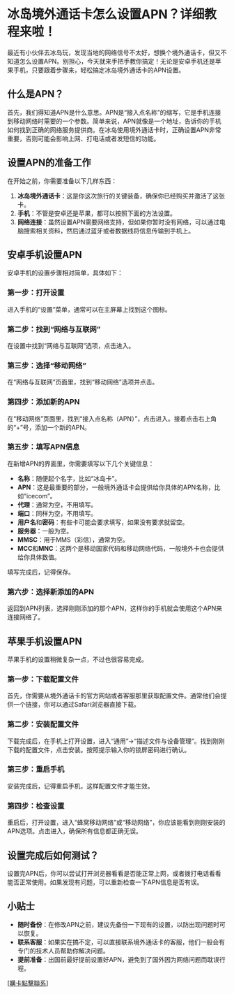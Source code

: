 # 冰岛境外通话卡怎么设置APN？详细教程来啦！

最近有小伙伴去冰岛玩，发现当地的网络信号不太好，想换个境外通话卡，但又不知道怎么设置APN。别担心，今天就来手把手教你搞定！无论是安卓手机还是苹果手机，只要跟着步骤来，轻松搞定冰岛境外通话卡的APN设置。

## 什么是APN？

首先，我们得知道APN是什么意思。APN是“接入点名称”的缩写，它是手机连接到移动网络时需要的一个参数。简单来说，APN就像是一个地址，告诉你的手机如何找到正确的网络服务提供商。在冰岛使用境外通话卡时，正确设置APN非常重要，否则可能会影响上网、打电话或者发短信的功能。

## 设置APN的准备工作

在开始之前，你需要准备以下几样东西：

1. **冰岛境外通话卡**：这是你这次旅行的关键装备，确保你已经购买并激活了这张卡。
2. **手机**：不管是安卓还是苹果，都可以按照下面的方法设置。
3. **网络连接**：虽然设置APN需要网络支持，但如果你暂时没有网络，可以通过电脑搜索相关资料，然后通过蓝牙或者数据线将信息传输到手机上。

## 安卓手机设置APN

安卓手机的设置步骤相对简单，具体如下：

### 第一步：打开设置
进入手机的“设置”菜单，通常可以在主屏幕上找到这个图标。

### 第二步：找到“网络与互联网”
在设置中找到“网络与互联网”选项，点击进入。

### 第三步：选择“移动网络”
在“网络与互联网”页面里，找到“移动网络”选项并点击。

### 第四步：添加新的APN
在“移动网络”页面里，找到“接入点名称（APN）”，点击进入。接着点击右上角的“+”号，添加一个新的APN。

### 第五步：填写APN信息
在新增APN的界面里，你需要填写以下几个关键信息：
- **名称**：随便起个名字，比如“冰岛卡”。
- **APN**：这是最重要的部分，一般境外通话卡会提供给你具体的APN名称，比如“icecom”。
- **代理**：通常为空，不用填写。
- **端口**：同样为空，不用填写。
- **用户名**和**密码**：有些卡可能会要求填写，如果没有要求就留空。
- **服务器**：一般为空。
- **MMSC**：用于MMS（彩信），通常为空。
- **MCC**和**MNC**：这两个是移动国家代码和移动网络代码，一般境外卡也会提供给你具体数值。

填写完成后，记得保存。

### 第六步：选择新添加的APN
返回到APN列表，选择刚刚添加的那个APN，这样你的手机就会使用这个APN来连接网络了。

## 苹果手机设置APN

苹果手机的设置稍微复杂一点，不过也很容易完成。

### 第一步：下载配置文件
首先，你需要从境外通话卡的官方网站或者客服那里获取配置文件。通常他们会提供一个链接，你可以通过Safari浏览器直接下载。

### 第二步：安装配置文件
下载完成后，在手机上打开设置，进入“通用”->“描述文件与设备管理”。找到刚刚下载的配置文件，点击安装。按照提示输入你的锁屏密码进行确认。

### 第三步：重启手机
安装完成后，记得重启手机，这样配置文件才能生效。

### 第四步：检查设置
重启后，打开设置，进入“蜂窝移动网络”或“移动网络”，你应该能看到刚刚安装的APN选项。点击进入，确保所有信息都正确无误。

## 设置完成后如何测试？

设置完APN后，你可以尝试打开浏览器看看是否能正常上网，或者拨打电话看看能否正常使用。如果发现有问题，可以重新检查一下APN信息是否有误。

## 小贴士

- **随时备份**：在修改APN之前，建议先备份一下现有的设置，以防出现问题时可以恢复。
- **联系客服**：如果实在搞不定，可以直接联系境外通话卡的客服，他们一般会有专门的技术人员帮助你解决问题。
- **提前准备**：出国前最好提前设置好APN，避免到了国外因为网络问题而耽误行程。

[[購卡點擊聯系](https://t.me/s/esim1088)]